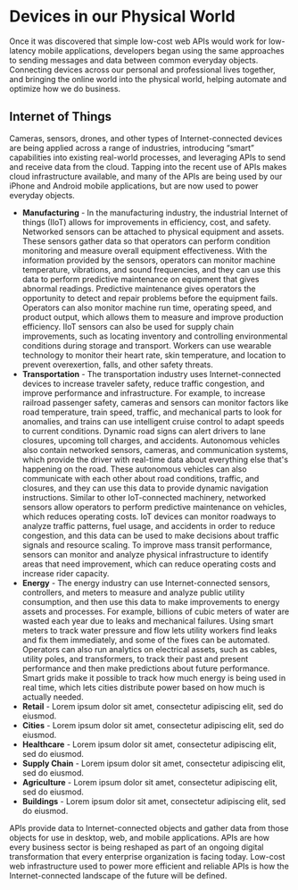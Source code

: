 # Devices in our Physical World
Once it was discovered that simple low-cost web APIs would work for low-latency mobile applications, developers began using the same approaches to sending messages and data between common everyday objects. Connecting devices across our personal and professional lives together, and bringing the online world into the physical world, helping automate and optimize how we do business.

## Internet of Things
Cameras, sensors, drones, and other types of Internet-connected devices are being applied across a range of industries, introducing “smart” capabilities into existing real-world processes, and leveraging APIs to send and receive data from the cloud. Tapping into the recent use of APIs makes cloud infrastructure available, and many of the APIs are being used by our iPhone and Android mobile applications, but are now used to power everyday objects.

- **Manufacturing** - In the manufacturing industry, the industrial Internet of things (IIoT) allows for improvements in efficiency, cost, and safety. Networked sensors can be attached to physical equipment and assets. These sensors gather data so that operators can perform condition monitoring and measure overall equipment effectiveness. With the information provided by the sensors, operators can monitor machine temperature, vibrations, and sound frequencies, and they can use this data to perform predictive maintenance on equipment that gives abnormal readings. Predictive maintenance gives operators the opportunity to detect and repair problems before the equipment fails. Operators can also monitor machine run time, operating speed, and product output, which allows them to measure and improve production efficiency. IIoT sensors can also be used for supply chain improvements, such as locating inventory and controlling environmental conditions during storage and transport. Workers can use wearable technology to monitor their heart rate, skin temperature, and location to prevent overexertion, falls, and other safety threats.
- **Transportation** - The transportation industry uses Internet-connected devices to increase traveler safety, reduce traffic congestion, and improve performance and infrastructure. For example, to increase railroad passenger safety, cameras and sensors can monitor factors like road temperature, train speed, traffic, and mechanical parts to look for anomalies, and trains can use intelligent cruise control to adapt speeds to current conditions. Dynamic road signs can alert drivers to lane closures, upcoming toll charges, and accidents. Autonomous vehicles also contain networked sensors, cameras, and communication systems, which provide the driver with real-time data about everything else that's happening on the road. These autonomous vehicles can also communicate with each other about road conditions, traffic, and closures, and they can use this data to provide dynamic navigation instructions. Similar to other IoT-connected machinery, networked sensors allow operators to perform predictive maintenance on vehicles, which reduces operating costs. IoT devices can monitor roadways to analyze traffic patterns, fuel usage, and accidents in order to reduce congestion, and this data can be used to make decisions about traffic signals and resource scaling. To improve mass transit performance, sensors can monitor and analyze physical infrastructure to identify areas that need improvement, which can reduce operating costs and increase rider capacity.
- **Energy** - The energy industry can use Internet-connected sensors, controllers, and meters to measure and analyze public utility consumption, and then use this data to make improvements to energy assets and processes. For example, billions of cubic meters of water are wasted each year due to leaks and mechanical failures. Using smart meters to track water pressure and flow lets utility workers find leaks and fix them immediately, and some of the fixes can be automated. Operators can also run analytics on electrical assets, such as cables, utility poles, and transformers, to track their past and present performance and then make predictions about future performance. Smart grids make it possible to track how much energy is being used in real time, which lets cities distribute power based on how much is actually needed.
- **Retail** - Lorem ipsum dolor sit amet, consectetur adipiscing elit, sed do eiusmod.
- **Cities** - Lorem ipsum dolor sit amet, consectetur adipiscing elit, sed do eiusmod.
- **Healthcare** - Lorem ipsum dolor sit amet, consectetur adipiscing elit, sed do eiusmod.
- **Supply Chain** - Lorem ipsum dolor sit amet, consectetur adipiscing elit, sed do eiusmod.
- **Agriculture** - Lorem ipsum dolor sit amet, consectetur adipiscing elit, sed do eiusmod.
- **Buildings** - Lorem ipsum dolor sit amet, consectetur adipiscing elit, sed do eiusmod.

APIs provide data to Internet-connected objects and gather data from those objects for use in desktop, web, and mobile applications. APIs are how every business sector is being reshaped as part of an ongoing digital transformation that every enterprise organization is facing today. Low-cost web infrastructure used to power more efficient and reliable APIs is how the Internet-connected landscape of the future will be defined.
